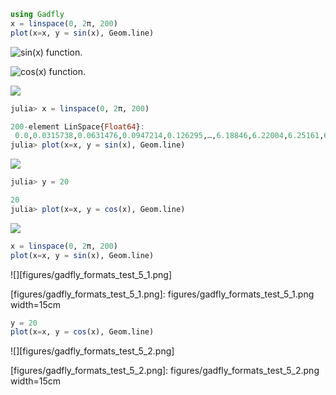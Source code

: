````julia
using Gadfly
x = linspace(0, 2π, 200)
plot(x=x, y = sin(x), Geom.line)
````


![sin(x) function.][figures/gadfly_formats_test_sin_fun_1.png]

[figures/gadfly_formats_test_sin_fun_1.png]: figures/gadfly_formats_test_sin_fun_1.png 

![cos(x) function.][figures/gadfly_formats_test_2_1.png]

[figures/gadfly_formats_test_2_1.png]: figures/gadfly_formats_test_2_1.png 

![][figures/gadfly_formats_test_cos2_fun_1.png]

[figures/gadfly_formats_test_cos2_fun_1.png]: figures/gadfly_formats_test_cos2_fun_1.png 

````julia
julia> x = linspace(0, 2π, 200)

200-element LinSpace{Float64}:
 0.0,0.0315738,0.0631476,0.0947214,0.126295,…,6.18846,6.22004,6.25161,6.28319
julia> plot(x=x, y = sin(x), Geom.line)

````


![][figures/gadfly_formats_test_4_1.png]

[figures/gadfly_formats_test_4_1.png]: figures/gadfly_formats_test_4_1.png 

````julia
julia> y = 20

20
julia> plot(x=x, y = cos(x), Geom.line)
````


![][figures/gadfly_formats_test_4_2.png]

[figures/gadfly_formats_test_4_2.png]: figures/gadfly_formats_test_4_2.png 

````julia
x = linspace(0, 2π, 200)
plot(x=x, y = sin(x), Geom.line)
````


![][figures/gadfly_formats_test_5_1.png]

[figures/gadfly_formats_test_5_1.png]: figures/gadfly_formats_test_5_1.png width=15cm

````julia
y = 20
plot(x=x, y = cos(x), Geom.line)
````


![][figures/gadfly_formats_test_5_2.png]

[figures/gadfly_formats_test_5_2.png]: figures/gadfly_formats_test_5_2.png width=15cm
